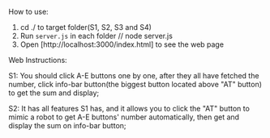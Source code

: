 How to use:
1. cd ./ to target folder(S1, S2, S3 and S4)
2. Run `server.js` in each folder // node server.js
3. Open [http://localhost:3000/index.html] to see the web page

Web Instructions:

S1: You should click A-E buttons one by one, after they all have fetched the number, click info-bar button(the biggest button located above "AT" button) to get the sum and display;

S2: It has all features S1 has, and it allows you to click the "AT" button to mimic a robot to get A-E buttons' number automatically, then get and display the sum on info-bar button;